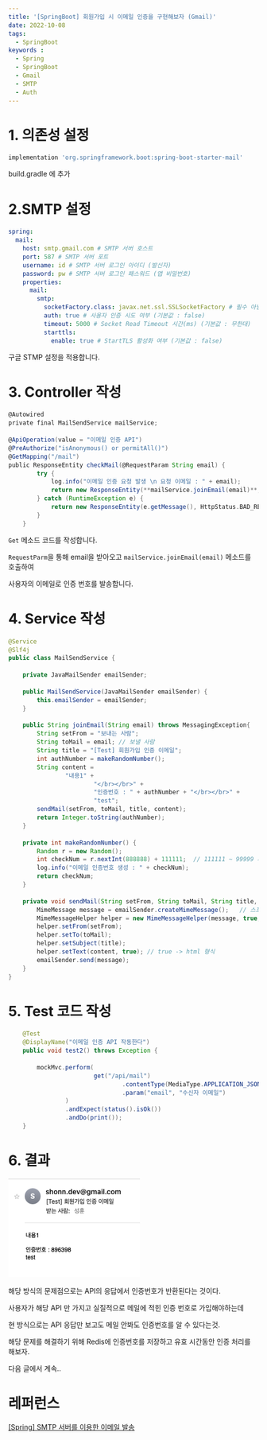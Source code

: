 ```yaml
---
title: '[SpringBoot] 회원가입 시 이메일 인증을 구현해보자 (Gmail)'
date: 2022-10-08
tags:
  - SpringBoot
keywords :
  - Spring
  - SpringBoot
  - Gmail
  - SMTP
  - Auth
---
```

# 1. 의존성 설정

```groovy
implementation 'org.springframework.boot:spring-boot-starter-mail'
```

build.gradle 에 추가

# 2.SMTP 설정

```yaml
spring:
  mail:
    host: smtp.gmail.com # SMTP 서버 호스트
    port: 587 # SMTP 서버 포트
    username: id # SMTP 서버 로그인 아이디 (발신자)
    password: pw # SMTP 서버 로그인 패스워드 (앱 비밀번호)
    properties:
      mail:
        smtp:
          socketFactory.class: javax.net.ssl.SSLSocketFactory # 필수 아님
          auth: true # 사용자 인증 시도 여부 (기본값 : false)
          timeout: 5000 # Socket Read Timeout 시간(ms) (기본값 : 무한대)
          starttls:
            enable: true # StartTLS 활성화 여부 (기본값 : false)
```

구글 STMP 설정을 적용합니다.

# 3. Controller 작성

```groovy
@Autowired
private final MailSendService mailService;
    
@ApiOperation(value = "이메일 인증 API")
@PreAuthorize("isAnonymous() or permitAll()")
@GetMapping("/mail")
public ResponseEntity checkMail(@RequestParam String email) {
        try {
            log.info("이메일 인증 요청 발생 \n 요청 이메일 : " + email);
            return new ResponseEntity(**mailService.joinEmail(email)**, HttpStatus.OK);
        } catch (RuntimeException e) {
            return new ResponseEntity(e.getMessage(), HttpStatus.BAD_REQUEST);
        }
    }
```

`Get` 메소드 코드를 작성합니다. 

`RequestParm`을 통해 email을 받아오고 `mailService.joinEmail(email)` 메소드를 호출하여 

사용자의 이메일로 인증 번호를 발송합니다.

# 4. Service 작성

```java
@Service
@Slf4j
public class MailSendService {

    private JavaMailSender emailSender;

    public MailSendService(JavaMailSender emailSender) {
        this.emailSender = emailSender;
    }

    public String joinEmail(String email) throws MessagingException{
        String setFrom = "보내는 사람";
        String toMail = email; // 보낼 사람
        String title = "[Test] 회원가입 인증 이메일";
        int authNumber = makeRandomNumber();
        String content =
                "내용1" +
                        "</br></br>" +
                        "인증번호 : " + authNumber + "</br></br>" +
                        "test";
        sendMail(setFrom, toMail, title, content);
        return Integer.toString(authNumber);
    }

    private int makeRandomNumber() {
        Random r = new Random();
        int checkNum = r.nextInt(888888) + 111111;  // 111111 ~ 99999 사이의 난수 발생
        log.info("이메일 인증번호 생성 : " + checkNum);
        return checkNum;
    }

    private void sendMail(String setFrom, String toMail, String title, String content)  throws MessagingException{
        MimeMessage message = emailSender.createMimeMessage();   // 스프링에서 제공하는 메일 API
        MimeMessageHelper helper = new MimeMessageHelper(message, true, "utf-8");
        helper.setFrom(setFrom);
        helper.setTo(toMail);
        helper.setSubject(title);
        helper.setText(content, true); // true -> html 형식
        emailSender.send(message);
    }
}
```

# 5. Test 코드 작성

```java
    @Test
    @DisplayName("이메일 인증 API 작동한다")
    public void test2() throws Exception {

        mockMvc.perform(
                        get("/api/mail")
                                .contentType(MediaType.APPLICATION_JSON)
                                .param("email", "수신자 이메일")
                )
                .andExpect(status().isOk())
                .andDo(print());
    }
```


# 6. 결과
![Untitled](0.png)

해당 방식의 문제점으로는 API의 응답에서 인증번호가 반환된다는 것이다.

사용자가 해당 API 만 가지고 실질적으로 메일에 적힌 인증 번호로 가입해야하는데

현 방식으로는 API 응답만 보고도 메일 안봐도 인증번호를 알 수 있다는것.

해당 문제를 해결하기 위해 Redis에 인증번호를 저장하고 유효 시간동안 인증 처리를 해보자.

다음 글에서 계속..

# 레퍼런스

[[Spring] SMTP 서버를 이용한 이메일 발송](https://dev-aiden.com/spring/Spring-%EC%9D%B4%EB%A9%94%EC%9D%BC-%EB%B0%9C%EC%86%A1/)